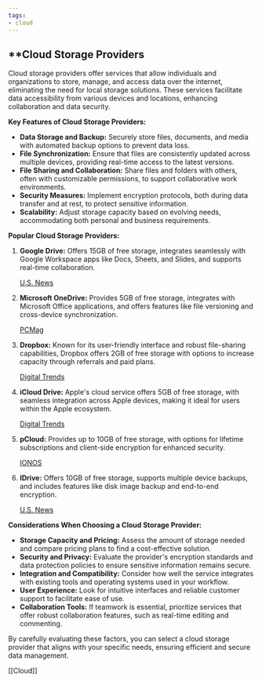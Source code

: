 ```yaml
---
tags: 
- cloud
---
```


## **Cloud Storage Providers

Cloud storage providers offer services that allow individuals and organizations to store, manage, and access data over the internet, eliminating the need for local storage solutions. These services facilitate data accessibility from various devices and locations, enhancing collaboration and data security.

**Key Features of Cloud Storage Providers:**

- **Data Storage and Backup:** Securely store files, documents, and media with automated backup options to prevent data loss.
- **File Synchronization:** Ensure that files are consistently updated across multiple devices, providing real-time access to the latest versions.
- **File Sharing and Collaboration:** Share files and folders with others, often with customizable permissions, to support collaborative work environments.
- **Security Measures:** Implement encryption protocols, both during data transfer and at rest, to protect sensitive information.
- **Scalability:** Adjust storage capacity based on evolving needs, accommodating both personal and business requirements.

**Popular Cloud Storage Providers:**

1. **Google Drive:** Offers 15GB of free storage, integrates seamlessly with Google Workspace apps like Docs, Sheets, and Slides, and supports real-time collaboration.

    [U.S. News](https://www.usnews.com/360-reviews/technology/best-cloud-storage)

2. **Microsoft OneDrive:** Provides 5GB of free storage, integrates with Microsoft Office applications, and offers features like file versioning and cross-device synchronization.

    [PCMag](https://www.pcmag.com/picks/the-best-cloud-storage-and-file-sharing-services)

3. **Dropbox:** Known for its user-friendly interface and robust file-sharing capabilities, Dropbox offers 2GB of free storage with options to increase capacity through referrals and paid plans.

    [Digital Trends](https://www.digitaltrends.com/computing/best-cloud-storage-services-compared/)

4. **iCloud Drive:** Apple's cloud service offers 5GB of free storage, with seamless integration across Apple devices, making it ideal for users within the Apple ecosystem.

    [Digital Trends](https://www.digitaltrends.com/computing/best-cloud-storage-services-compared/)

5. **pCloud:** Provides up to 10GB of free storage, with options for lifetime subscriptions and client-side encryption for enhanced security.

    [IONOS](https://www.ionos.com/digitalguide/server/tools/best-cloud-storage-providers/)

6. **IDrive:** Offers 10GB of free storage, supports multiple device backups, and includes features like disk image backup and end-to-end encryption.

    [U.S. News](https://www.usnews.com/360-reviews/technology/best-cloud-storage)

**Considerations When Choosing a Cloud Storage Provider:**

- **Storage Capacity and Pricing:** Assess the amount of storage needed and compare pricing plans to find a cost-effective solution.
- **Security and Privacy:** Evaluate the provider's encryption standards and data protection policies to ensure sensitive information remains secure.
- **Integration and Compatibility:** Consider how well the service integrates with existing tools and operating systems used in your workflow.
- **User Experience:** Look for intuitive interfaces and reliable customer support to facilitate ease of use.
- **Collaboration Tools:** If teamwork is essential, prioritize services that offer robust collaboration features, such as real-time editing and commenting.

By carefully evaluating these factors, you can select a cloud storage provider that aligns with your specific needs, ensuring efficient and secure data management.

[[Cloud]]